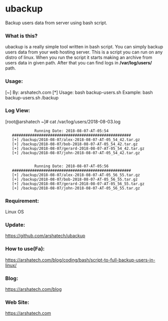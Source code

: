 # ubackup
Backup users data from server using bash script.



### What is this?
ubackup is a really simple tool written in bash script. You can simply backup users data from your web hosting server. This is a script you can run on any distro of linux.
When you run the script it starts making an archive from users data in given path. After that you can find logs in **/var/log/users/** path.

### Usage:
[~] By: arshatech.com
       [*] Usage:   bash backup-users.sh <backup-path>
           Example: bash backup-users.sh /backup

### Log View:
[root@arshatech ~]# cat /var/log/users/2018-08-03.log

                 Running Date: 2018-08-07-AT-05:54
       #####################################################
       [+] /backup/2018-08-07/alex-2018-08-07-AT-05_54_42.tar.gz
       [+] /backup/2018-08-07/bob-2018-08-07-AT-05_54_42.tar.gz
       [+] /backup/2018-08-07/gerard-2018-08-07-AT-05_54_42.tar.gz
       [+] /backup/2018-08-07/john-2018-08-07-AT-05_54_42.tar.gz


                 Running Date: 2018-08-07-AT-05:56
       #####################################################
       [+] /backup/2018-08-07/alex-2018-08-07-AT-05_56_55.tar.gz
       [+] /backup/2018-08-07/bob-2018-08-07-AT-05_56_55.tar.gz
       [+] /backup/2018-08-07/gerard-2018-08-07-AT-05_56_55.tar.gz
       [+] /backup/2018-08-07/john-2018-08-07-AT-05_56_55.tar.gz
       
       
### Requirement:
Linux OS

### Update:
https://github.com/arshatech/ubackup

### How to use(Fa):
https://arshatech.com/blog/coding/bash/script-to-full-backup-users-in-linux/

### Blog:
https://arshatech.com/blog

### Web Site:
https://arshatech.com
